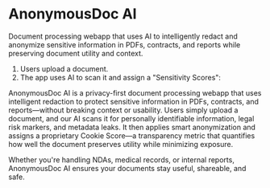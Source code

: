 # AnonymousDoc AI

Document processing webapp that uses AI to intelligently redact and anonymize sensitive information in PDFs, contracts, and reports while preserving document utility and context.

1. Users upload a document. 
2. The app uses AI to scan it and assign a "Sensitivity Scores":

AnonymousDoc AI is a privacy-first document processing webapp that uses intelligent redaction to protect sensitive information in PDFs, contracts, and reports—without breaking context or usability. Users simply upload a document, and our AI scans it for personally identifiable information, legal risk markers, and metadata leaks. It then applies smart anonymization and assigns a proprietary Cookie Score—a transparency metric that quantifies how well the document preserves utility while minimizing exposure.

Whether you're handling NDAs, medical records, or internal reports, AnonymousDoc AI ensures your documents stay useful, shareable, and safe.
